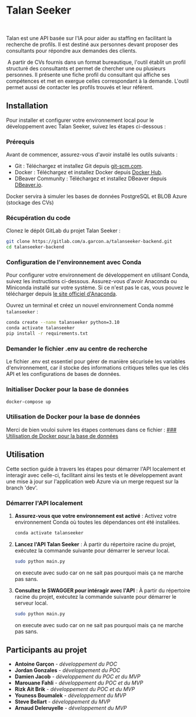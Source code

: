 # Talan Seeker

​

Talan est une API basée sur l'IA pour aider au staffing en facilitant la recherche de profils. Il est destiné aux personnes devant proposer des consultants pour répondre aux demandes des clients.​

 ​
A partir de CVs fournis dans un format bureautique, l'outil établit un profil structuré des consultants et permet de chercher une ou plusieurs personnes. Il présente une fiche profil du consultant qui affiche ses compétences et met en exergue celles correspondant à la demande. L'outil permet aussi de contacter les profils trouvés et leur référent.​


## Installation

Pour installer et configurer votre environnement local pour le développement avec Talan Seeker, suivez les étapes ci-dessous :

### Prérequis

Avant de commencer, assurez-vous d'avoir installé les outils suivants :
- Git : Téléchargez et installez Git depuis [git-scm.com](https://git-scm.com).
- Docker : Téléchargez et installez Docker depuis [Docker Hub](https://docker.com).
- DBeaver Community : Téléchargez et installez DBeaver depuis [DBeaver.io](https://dbeaver.io).

Docker servira à simuler les bases de données PostgreSQL et BLOB Azure (stockage des CVs)

### Récupération du code

Clonez le dépôt GitLab du projet Talan Seeker :

```bash
git clone https://gitlab.com/a.garcon.a/talanseeker-backend.git
cd talanseeker-backend
```

### Configuration de l'environnement avec Conda

Pour configurer votre environnement de développement en utilisant Conda, suivez les instructions ci-dessous. Assurez-vous d'avoir Anaconda ou Miniconda installé sur votre système. Si ce n'est pas le cas, vous pouvez le télécharger depuis [le site officiel d'Anaconda](https://www.anaconda.com/products/individual).

Ouvrez un terminal et créez un nouvel environnement Conda nommé `talanseeker` :

```bash
conda create --name talanseeker python=3.10
conda activate talanseeker
pip install -r requirements.txt
```

### Demander le fichier .env au centre de recherche

Le fichier .env est essentiel pour gérer de manière sécurisée les variables d'environnement, car il stocke des informations critiques telles que les clés API et les configurations de bases de données.

### Initialiser Docker pour la base de données

```bash
docker-compose up
```

### Utilisation de Docker pour la base de données

Merci de bien vouloi suivre les étapes contenues dans ce fichier : [### Utilisation de Docker pour la base de données](https://talan0.sharepoint.com/:w:/r/sites/GRP-CentredeRechercheetdInnovation-NeoStaffplus/Shared%20Documents/TalanSeeker/Dossier%20technique/readme_talanseeker_backend.docx?d=wce425e37b9504b259974d8b424772f06&csf=1&web=1&e=dXwidu)

## Utilisation

Cette section guide à travers les étapes pour démarrer l'API localement et interagir avec celle-ci, facilitant ainsi les tests et le développement avant une mise à jour sur l'application web Azure via un merge request sur la branch 'dev'.

### Démarrer l'API localement

1. **Assurez-vous que votre environnement est activé** :
   Activez votre environnement Conda où toutes les dépendances ont été installées.

   ```bash
   conda activate talanseeker
   ```


2. **Lancez l'API Talan Seeker** :
   À partir du répertoire racine du projet, exécutez la commande suivante pour démarrer le serveur local.

   ```bash
   sudo python main.py
   ```
   on execute avec sudo car on ne sait pas pourquoi mais ça ne marche pas sans.

3. **Consultez le SWAGGER pour intéragir avec l'API** :
   À partir du répertoire racine du projet, exécutez la commande suivante pour démarrer le serveur local.

   ```bash
   sudo python main.py
   ```
   on execute avec sudo car on ne sait pas pourquoi mais ça ne marche pas sans.


## Participants au projet

* **Antoine Garçon** - *développement du POC* 
* **Jordan Gonzales** - *développement du POC* 
* **Damien Jacob** - *développement du POC et du MVP* 
* **Marouane Fahli** - *développement du POC et du MVP* 
* **Rizk Ait Brik** - *développement du POC et du MVP* 
* **Youness Boumalek** - *développement du MVP* 
* **Steve Bellart** - *développement du MVP* 
* **Arnaud Deleruyelle** - *développement du MVP* 


